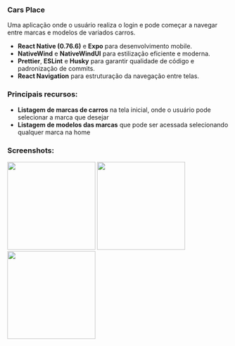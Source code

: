 ### Cars Place

Uma aplicação onde o usuário realiza o login e pode começar a navegar entre marcas e modelos de variados carros.

- **React Native (0.76.6)** e **Expo** para desenvolvimento mobile.
- **NativeWind** e **NativeWindUI** para estilização eficiente e moderna.
- **Prettier**, **ESLint** e **Husky** para garantir qualidade de código e padronização de commits.
- **React Navigation** para estruturação da navegação entre telas.

### Principais recursos:

- **Listagem de marcas de carros** na tela inicial, onde o usuário pode selecionar a marca que desejar
- **Listagem de modelos das marcas** que pode ser acessada selecionando qualquer marca na home

### Screenshots:

<img src="https://github.com/user-attachments/assets/5a9d2414-96d4-4189-924c-0149b722159a" width="200"/>
<img src="https://github.com/user-attachments/assets/6130d382-9277-4ce1-b7a5-c02e1a872a45" width="200"/>
<img src="https://github.com/user-attachments/assets/c516a2ce-463e-4ab9-8a83-f798e915491d" width="200"/>

